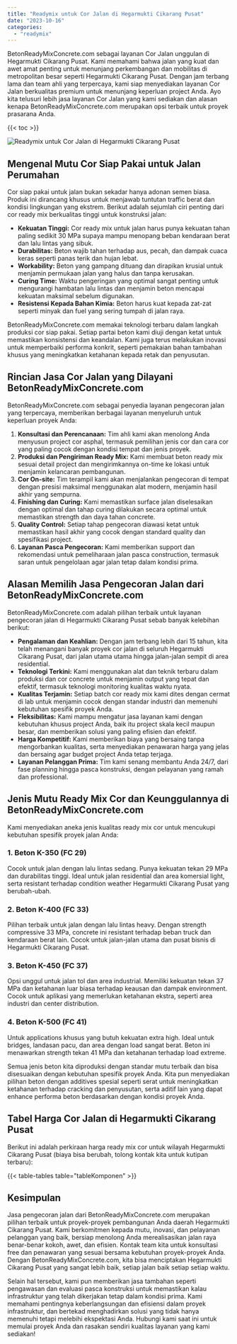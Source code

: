 ```yaml
---
title: "Readymix untuk Cor Jalan di Hegarmukti Cikarang Pusat"
date: "2023-10-16"
categories: 
  - "readymix"
---
```


BetonReadyMixConcrete.com sebagai layanan Cor Jalan unggulan di Hegarmukti Cikarang Pusat. Kami memahami bahwa jalan yang kuat dan awet amat penting untuk menunjang perkembangan dan mobilitas di metropolitan besar seperti Hegarmukti Cikarang Pusat. Dengan jam terbang lama dan team ahli yang terpercaya, kami siap menyediakan layanan Cor Jalan berkualitas premium untuk menunjang keperluan project Anda. Ayo kita telusuri lebih jasa layanan Cor Jalan yang kami sediakan dan alasan kenapa BetonReadyMixConcrete.com merupakan opsi terbaik untuk proyek prasarana Anda.

{{< toc >}}

![Readymix untuk Cor Jalan di Hegarmukti Cikarang Pusat](https://betoncor8.github.io/cor/harga-beton-readymix-concrete%20(17).png)

## Mengenal Mutu Cor Siap Pakai untuk Jalan Perumahan

Cor siap pakai untuk jalan bukan sekadar hanya adonan semen biasa. Produk ini dirancang khusus untuk menjawab tuntutan traffic berat dan kondisi lingkungan yang ekstrem. Berikut adalah sejumlah ciri penting dari cor ready mix berkualitas tinggi untuk konstruksi jalan:

- **Kekuatan Tinggi:** Cor ready mix untuk jalan harus punya kekuatan tahan paling sedikit 30 MPa supaya mampu menopang beban kendaraan berat dan lalu lintas yang sibuk.
- **Durabilitas:** Beton wajib tahan terhadap aus, pecah, dan dampak cuaca keras seperti panas terik dan hujan lebat.
- **Workability:** Beton yang gampang dituang dan dirapikan krusial untuk menjamin permukaan jalan yang halus dan tanpa kerusakan.
- **Curing Time:** Waktu pengeringan yang optimal sangat penting untuk mengurangi hambatan lalu lintas dan menjamin beton mencapai kekuatan maksimal sebelum digunakan.
- **Resistensi Kepada Bahan Kimia:** Beton harus kuat kepada zat-zat seperti minyak dan fuel yang sering tumpah di jalan raya.

BetonReadyMixConcrete.com memakai teknologi terbaru dalam langkah produksi cor siap pakai. Setiap partai beton kami diuji dengan ketat untuk memastikan konsistensi dan keandalan. Kami juga terus melakukan inovasi untuk memperbaiki performa konkrit, seperti pemakaian bahan tambahan khusus yang meningkatkan ketahanan kepada retak dan penyusutan.

## Rincian Jasa Cor Jalan yang Dilayani BetonReadyMixConcrete.com

BetonReadyMixConcrete.com sebagai penyedia layanan pengecoran jalan yang terpercaya, memberikan berbagai layanan menyeluruh untuk keperluan proyek Anda:

1. **Konsultasi dan Perencanaan:** Tim ahli kami akan menolong Anda menyusun project cor asphal, termasuk pemilihan jenis cor dan cara cor yang paling cocok dengan kondisi tempat dan jenis proyek.
2. **Produksi dan Pengiriman Ready Mix:** Kami membuat beton ready mix sesuai detail project dan mengirimkannya on-time ke lokasi untuk menjamin kelancaran pembangunan.
3. **Cor On-site:** Tim terampil kami akan menjalankan pengecoran di tempat dengan presisi maksimal menggunakan alat modern, menjamin hasil akhir yang sempurna.
4. **Finishing dan Curing:** Kami memastikan surface jalan diselesaikan dengan optimal dan tahap curing dilakukan secara optimal untuk memastikan strength dan daya tahan concrete.
5. **Quality Control:** Setiap tahap pengecoran diawasi ketat untuk memastikan hasil akhir yang cocok dengan standard quality dan spesifikasi project.
6. **Layanan Pasca Pengecoran:** Kami memberikan support dan rekomendasi untuk pemeliharaan jalan pasca construction, termasuk saran untuk pengelolaan agar jalan tetap dalam kondisi prima.

## Alasan Memilih Jasa Pengecoran Jalan dari BetonReadyMixConcrete.com

BetonReadyMixConcrete.com adalah pilihan terbaik untuk layanan pengecoran jalan di Hegarmukti Cikarang Pusat sebab banyak kelebihan berikut:

- **Pengalaman dan Keahlian:** Dengan jam terbang lebih dari 15 tahun, kita telah menangani banyak proyek cor jalan di seluruh Hegarmukti Cikarang Pusat, dari jalan utama utama hingga jalan-jalan sempit di area residential.
- **Teknologi Terkini:** Kami menggunakan alat dan teknik terbaru dalam produksi dan cor concrete untuk menjamin output yang tepat dan efektif, termasuk teknologi monitoring kualitas waktu nyata.
- **Kualitas Terjamin:** Setiap batch cor ready mix kami dites dengan cermat di lab untuk menjamin cocok dengan standar industri dan memenuhi kebutuhan spesifik proyek Anda.
- **Fleksibilitas:** Kami mampu mengatur jasa layanan kami dengan kebutuhan khusus project Anda, baik itu project skala kecil maupun besar, dan memberikan solusi yang paling efisien dan efektif.
- **Harga Kompetitif:** Kami memberikan biaya yang bersaing tanpa mengorbankan kualitas, serta menyediakan penawaran harga yang jelas dan bersaing agar budget project Anda tetap terjaga.
- **Layanan Pelanggan Prima:** Tim kami senang membantu Anda 24/7, dari fase planning hingga pasca konstruksi, dengan pelayanan yang ramah dan professional.

## Jenis Mutu Ready Mix Cor dan Keunggulannya di BetonReadyMixConcrete.com

Kami menyediakan aneka jenis kualitas ready mix cor untuk mencukupi kebutuhan spesifik proyek jalan Anda:

### 1\. Beton K-350 (FC 29)

Cocok untuk jalan dengan lalu lintas sedang. Punya kekuatan tekan 29 MPa dan durabilitas tinggi. Ideal untuk jalan residential dan area komersial light, serta resistant terhadap condition weather Hegarmukti Cikarang Pusat yang berubah-ubah.

### 2\. Beton K-400 (FC 33)

Pilihan terbaik untuk jalan dengan lalu lintas heavy. Dengan strength compressive 33 MPa, concrete ini resistant terhadap beban truck dan kendaraan berat lain. Cocok untuk jalan-jalan utama dan pusat bisnis di Hegarmukti Cikarang Pusat.

### 3\. Beton K-450 (FC 37)

Opsi unggul untuk jalan tol dan area industrial. Memiliki kekuatan tekan 37 MPa dan ketahanan luar biasa terhadap keausan dan dampak environment. Cocok untuk aplikasi yang memerlukan ketahanan ekstra, seperti area industri dan center distribution.

### 4\. Beton K-500 (FC 41)

Untuk applications khusus yang butuh kekuatan extra high. Ideal untuk bridges, landasan pacu, dan area dengan load sangat berat. Beton ini menawarkan strength tekan 41 MPa dan ketahanan terhadap load extreme.

Semua jenis beton kita diproduksi dengan standar mutu terbaik dan bisa disesuaikan dengan kebutuhan spesifik proyek Anda. Kita pun menyediakan pilihan beton dengan additives spesial seperti serat untuk meningkatkan ketahanan terhadap cracking dan penyusutan, serta aditif lain yang dapat enhance performa beton berdasarkan dengan kondisi proyek Anda.

## Tabel Harga Cor Jalan di Hegarmukti Cikarang Pusat

Berikut ini adalah perkiraan harga ready mix cor untuk wilayah Hegarmukti Cikarang Pusat (biaya bisa berubah, tolong kontak kita untuk kutipan terbaru):

{{< table-tables table="tableKomponen" >}}

## Kesimpulan

Jasa pengecoran jalan dari BetonReadyMixConcrete.com merupakan pilihan terbaik untuk proyek-proyek pembangunan Anda daerah Hegarmukti Cikarang Pusat. Kami berkomitmen kepada mutu, inovasi, dan pelayanan pelanggan yang baik, bersiap menolong Anda merealisasikan jalan raya benar-benar kokoh, awet, dan efisien. Kontak team kita untuk konsultasi free dan penawaran yang sesuai bersama kebutuhan proyek-proyek Anda. Dengan BetonReadyMixConcrete.com, kita bisa menciptakan Hegarmukti Cikarang Pusat yang sangat lebih baik, setiap jalan baik setiap setiap waktu.

Selain hal tersebut, kami pun memberikan jasa tambahan seperti pengawasan dan evaluasi pasca konstruksi untuk memastikan kalau infrastruktur yang telah dikerjakan tetap dalam kondisi prima. Kami memahami pentingnya keberlangsungan dan efisiensi dalam proyek infrastruktur, dan bertekad menghadirkan solusi yang tidak hanya memenuhi tetapi melebihi ekspektasi Anda. Hubungi kami saat ini untuk memulai proyek Anda dan rasakan sendiri kualitas layanan yang kami sediakan!
